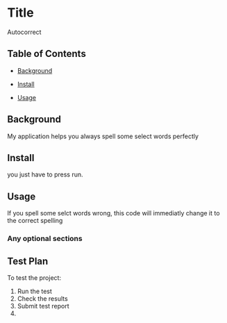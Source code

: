 # Title

Autocorrect

## Table of Contents

- [Background](#background)

- [Install](#install)

- [Usage](#usage)

## Background

My application helps you always spell some select words perfectly

## Install

you just have to press run.

## Usage

If you spell some selct words wrong, this code will immediatly change it to the correct spelling

### Any optional sections

## Test Plan

To test the project:

1. Run the test
2. Check the results
3. Submit test report
4. 
